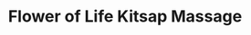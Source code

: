 ---
title: "Flower of Life Kitsap Massage"
url: /bremerton/flower-of-life-kitsap-massage/
shop: massage
---
